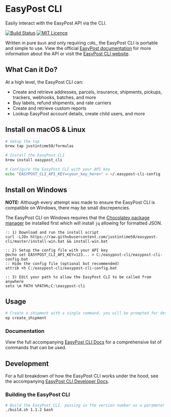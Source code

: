 # EasyPost CLI

Easily interact with the EasyPost API via the CLI.

[![Build Status](https://travis-ci.com/Justintime50/easypost-cli.svg?branch=master)](https://travis-ci.com/Justintime50/easypost-cli)
[![MIT Licence](https://badges.frapsoft.com/os/mit/mit.svg?v=103)](https://opensource.org/licenses/mit-license.php)

Written in pure `Bash` and only requiring `cURL`, the EasyPost CLI is portable and simple to use. View the official [EasyPost documentation](https://www.easypost.com/docs/api) for more information about the API or visit the [EasyPost CLI website](https://justintime50.github.io/easypost-cli).

## What Can it Do?

At a high level, the EasyPost CLI can:
- Create and retrieve addresses, parcels, insurance, shipments, pickups, trackers, webhooks, batches, and more
- Buy labels, refund shipments, and rate carriers
- Create and retrieve custom reports
- Lookup EasyPost account details, create child users, and more

## Install on macOS & Linux

```bash
# Setup the tap
brew tap justintime50/formulas

# Install the EasyPost CLI
brew install easypost_cli

# Configure the EasyPost CLI with your API key
echo "EASYPOST_CLI_API_KEY=<your_key_here>" > ~/.easypost-cli-config
```

## Install on Windows

**NOTE:** Although every attempt was made to ensure the EasyPost CLI is compatible on Windows, there may be small discrepencies.

The EasyPost CLI on Windows requires that the [Chocolatey package manager](https://chocolatey.org) be installed first which will install `jq` allowing for formatted JSON.

```batch
:: 1) Download and run the install script
curl -LJOs https://raw.githubusercontent.com/justintime50/easypost-cli/master/install-win.bat && install-win.bat

:: 2) Setup the config file with your API key
@echo set EASYPOST_CLI_API_KEY=123... > C:/easypost-cli/easypost-cli-config.bat
:: Hide the config file (optional but recommended)
attrib +h C:/easypost-cli/easypost-cli-config.bat

:: 3) Edit your path to allow the EasyPost CLI to be called from anywhere
setx \m PATH %PATH%;C:\easypost-cli
```

## Usage

```bash
# Create a shipment with a single command, you will be prompted for details
ep create_shipment
```

### Documentation

View the full accompanying [EasyPost CLI Docs](/docs/man.md) for a comprehensive list of commands that can be used.

## Development

For a full breakdown of how the EasyPost CLI works under the hood, see the accompanying [EasyPost CLI Developer Docs](/docs/development.md).

### Building the EasyPost CLI

```bash
# Build the EasyPost CLI, passing in the version number as a parameter
./build.sh 1.1.2 bash
```
